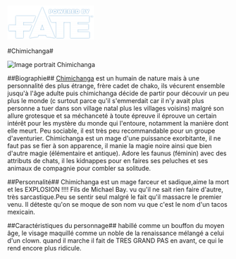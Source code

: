[![Logo Fate Accueil](/ressources/img/power_fate.png)](/index.html)

#Chimichanga#

![Image portrait Chimichanga](../ressources/img/chimichanga.png)

##Biographie##
 [Chimichanga](https://fr.wikipedia.org/wiki/Chimichanga) est un humain de nature mais à une personnalité des plus étrange, frère cadet de chako, ils vécurent ensemble jusqu'à l'âge adulte puis chimichanga décide de partir pour découvir un peu plus le monde (c surtout parce qu'il s'emmerdait car il n'y avait plus personne a tuer dans son village natal plus les villages voisins) malgré son allure grotesque et sa méchanceté à toute épreuve il éprouve un certain intérêt pour les mystère du monde qui l'entoure, notamment la manière dont elle meurt. Peu sociable, il est très peu recommandable pour un groupe d'aventurier. Chimichanga est un mage d'une puissance exorbitante, il ne faut pas se fier à son apparence, il manie la magie noire ainsi que bien d'autre magie (élémentaire et antique). Adore les faunus (féminin) avec des attributs de chats, il les kidnappes pour en faires ses peluches et ses animaux de compagnie pour combler sa solitude.

##Personnalité##
Chimichanga est un mage farceur et sadique,aime la mort et les EXPLOSION !!!! Fils de Michael Bay. vu qu'il ne sait rien faire d'autre, très sarcastique.Peu se sentir seul malgré le fait qu'il massacre le premier venu. Il déteste qu'on se moque de son nom vu que c'est le nom d'un tacos mexicain.

##Caractéristiques du personnage##
habillé comme un bouffon du moyen âge, le visage maquillé comme un noble de la renaissance mélangé a celui d'un clown. quand il marche il fait de TRES GRAND PAS en avant, ce qui le rend encore plus ridicule.